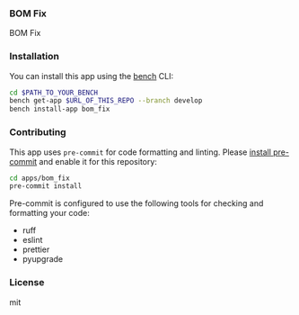 ### BOM Fix

BOM Fix

### Installation

You can install this app using the [bench](https://github.com/frappe/bench) CLI:

```bash
cd $PATH_TO_YOUR_BENCH
bench get-app $URL_OF_THIS_REPO --branch develop
bench install-app bom_fix
```

### Contributing

This app uses `pre-commit` for code formatting and linting. Please [install pre-commit](https://pre-commit.com/#installation) and enable it for this repository:

```bash
cd apps/bom_fix
pre-commit install
```

Pre-commit is configured to use the following tools for checking and formatting your code:

- ruff
- eslint
- prettier
- pyupgrade

### License

mit
